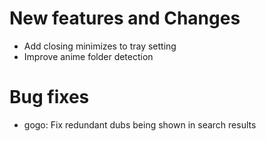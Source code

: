 # New features and Changes

-   Add closing minimizes to tray setting
-   Improve anime folder detection

# Bug fixes

-   gogo: Fix redundant dubs being shown in search results
